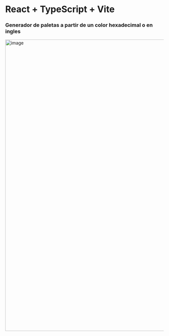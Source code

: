 # React + TypeScript + Vite

<h3>Generador de paletas a partir de un color hexadecimal o en ingles</h3>
<img width="1870" height="923" alt="image" src="https://github.com/user-attachments/assets/c7eea0c6-c497-4c18-a9b2-55a4e245e7e7" />
